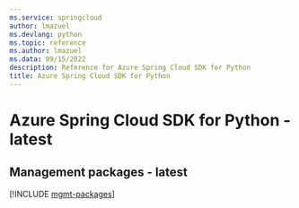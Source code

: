```yaml
---
ms.service: springcloud
author: lmazuel
ms.devlang: python
ms.topic: reference
ms.author: lmazuel
ms.data: 09/15/2022
description: Reference for Azure Spring Cloud SDK for Python
title: Azure Spring Cloud SDK for Python
---
```

# Azure Spring Cloud SDK for Python - latest

## Management packages - latest
[!INCLUDE [mgmt-packages](spring-cloud-mgmt-index.md)]